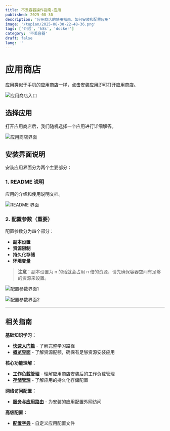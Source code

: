 ```yaml
---
title: 不丢容器操作指南-应用
published: 2025-08-30
description: '应用商店的使用指南，如何安装和配置应用'
image: '/tupian/2025-08-30-22-48-36.png'
tags: ['介绍', 'k8s', 'docker']
category: '不丢容器'
draft: false 
lang: ''
---
```


# 应用商店

应用类似于手机的应用商店一样，点击安装应用即可打开应用商店。

![应用商店入口](/tupian/2025-08-30-22-48-36.png)

## 选择应用

打开应用商店后，我们随机选择一个应用进行详细解答。

![应用商店界面](/tupian/2025-08-30-22-49-40.png)

## 安装界面说明

安装应用界面分为两个主要部分：

### 1. README 说明

应用的介绍和使用说明文档。

![README 界面](/tupian/2025-08-30-22-50-28.png)

### 2. 配置参数（重要）

配置参数分为四个部分：

- **副本设置**
- **资源限制**
- **持久化存储**
- **环境变量**

> **注意**：副本设置为 n 的话就会占用 n 倍的资源，请先确保容器空间有足够的资源来设置。

![配置参数界面1](/tupian/2025-08-30-22-50-50.png)

![配置参数界面2](/tupian/2025-08-30-22-51-04.png)

---

## 相关指南

**基础知识学习：**
- **[快速入门篇](/posts/不丢容器操作指南-快速入门篇/)** - 了解完整学习路径
- **[概览界面](/posts/不丢容器操作指南-概览/)** - 了解资源配额，确保有足够资源安装应用

**核心功能理解：**
- **[工作负载管理](/posts/不丢容器操作指南-工作负载/)** - 理解应用商店安装后的工作负载管理
- **[存储管理](/posts/不丢容器操作指南-存储/)** - 了解应用的持久化存储配置

**网络访问配置：**
- **[服务与应用路由](/posts/不丢容器操作指南-服务与应用路由/)** - 为安装的应用配置外网访问

**高级配置：**
- **[配置字典](/posts/不丢容器操作指南-配置字典/)** - 自定义应用配置文件